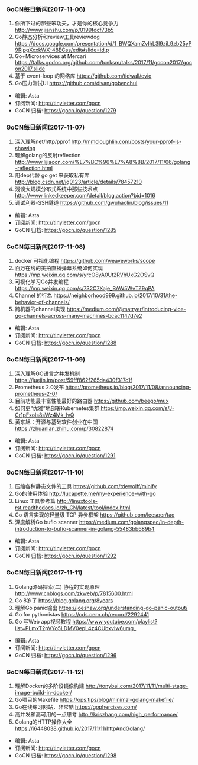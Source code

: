 ### GoCN每日新闻(2017-11-06)

1. 你所下过的那些笨功夫，才是你的核心竞争力 http://www.jianshu.com/p/0199fdcf73b5
2. Go静态分析和review工具reviewdog https://docs.google.com/presentation/d/1_BWQXamZvIhL3l9ziL9zb25yP9RjpgXoxkWX-48ECss/edit#slide=id.p
3. Go+Microservices at Mercari https://talks.godoc.org/github.com/tcnksm/talks/2017/11/gocon2017/gocon2017.slide
4. 基于 event-loop 的网络库 https://github.com/tidwall/evio
5. Go压力测试UI https://github.com/divan/gobenchui

* 编辑: Asta
* 订阅新闻: http://tinyletter.com/gocn
* GoCN 归档: https://gocn.io/question/1279

### GoCN每日新闻(2017-11-07)

1. 深入理解net/http/pprof http://mmcloughlin.com/posts/your-pprof-is-showing
2. 理解golang的反射reflection http://www.lijiaocn.com/%E7%BC%96%E7%A8%8B/2017/11/06/golang-reflection.html
3. 用dep代替 go get 来获取私有库 http://blog.csdn.net/jq0123/article/details/78457210
4. 浅谈大规模分布式系统中那些技术点 http://www.linkedkeeper.com/detail/blog.action?bid=1016
5. 调试利器-SSH隧道 https://github.com/gwuhaolin/blog/issues/11

* 编辑: Asta
* 订阅新闻: http://tinyletter.com/gocn
* GoCN 归档: https://gocn.io/question/1285

### GoCN每日新闻(2017-11-08)

1. docker 可视化编程 https://github.com/weaveworks/scope
2. 百万在线的美拍直播弹幕系统如何实现 https://mp.weixin.qq.com/s/yrcO8yA0Ut2RVhUxG2OSvQ
3. 可视化学习Go并发编程 https://mp.weixin.qq.com/s/732C7Xaje_BAW5WvTZ9qPA
4. Channel 的行為 https://neighborhood999.github.io/2017/10/31/the-behavior-of-channels/
5. 跨机器的channel实现 https://medium.com/@matryer/introducing-vice-go-channels-across-many-machines-bcac1147d7e2

* 编辑: Asta
* 订阅新闻: http://tinyletter.com/gocn
* GoCN 归档: https://gocn.io/question/1288

### GoCN每日新闻(2017-11-09)

1. 深入理解GO语言之并发机制 https://juejin.im/post/59fff862f265da430f317c1f
2. Prometheus 2.0发布 https://prometheus.io/blog/2017/11/08/announcing-prometheus-2-0/
3. 目前功能最丰富性能最好的路由器 https://github.com/beego/mux
4. 如何更“优雅”地部署Kubernetes集群 https://mp.weixin.qq.com/s/J-Cr1pFxoIs8sWz4Mk_lvQ
5. 黄东旭：开源与基础软件创业在中国 https://zhuanlan.zhihu.com/p/30822874

* 编辑: Asta
* 订阅新闻: http://tinyletter.com/gocn
* GoCN 归档: https://gocn.io/question/1291

### GoCN每日新闻(2017-11-10)

1. 压缩各种静态文件的工具 https://github.com/tdewolff/minify
2. Go的使用体验 http://lucapette.me/my-experience-with-go
3. Linux 工具参考篇 http://linuxtools-rst.readthedocs.io/zh_CN/latest/tool/index.html
4. Go 语言实现的轻量级 TCP 异步框架 https://github.com/leesper/tao
5. 深度解析Go bufio scanner https://medium.com/golangspec/in-depth-introduction-to-bufio-scanner-in-golang-55483bb689b4

* 编辑: Asta
* 订阅新闻: http://tinyletter.com/gocn
* GoCN 归档: https://gocn.io/question/1292

### GoCN每日新闻(2017-11-11)

1. Golang源码探索(二) 协程的实现原理 http://www.cnblogs.com/zkweb/p/7815600.html
2. Go 8岁了 https://blog.golang.org/8years
3. 理解Go panic输出 https://joeshaw.org/understanding-go-panic-output/
4. Go for pythonistas https://cds.cern.ch/record/2292441
5. Go 写Web app视频教程 https://www.youtube.com/playlist?list=PLmxT2pVYo5LDMV0epL4z4CUbxvIw6umg_

* 编辑: Asta
* 订阅新闻: http://tinyletter.com/gocn
* GoCN 归档: https://gocn.io/question/1296

### GoCN每日新闻(2017-11-12)

1. 理解Docker的多阶段镜像构建 http://tonybai.com/2017/11/11/multi-stage-image-build-in-docker/
2. Go项目的Makefile https://ops.tips/blog/minimal-golang-makefile/
3. Go在线练习网站，非常酷 https://gophercises.com/
4. 高并发和高可用的一点思考 http://kriszhang.com/high_performance/
5. Golang的HTTP操作大全 https://i6448038.github.io/2017/11/11/httpAndGolang/

* 编辑: Asta
* 订阅新闻: http://tinyletter.com/gocn
* GoCN 归档: https://gocn.io/question/1298